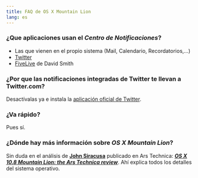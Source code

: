 ```yaml
---
title: FAQ de OS X Mountain Lion
lang: es
---
```


### ¿Que aplicaciones usan el _Centro de Notificaciones_?

  * Las que vienen en el propio sistema (Mail, Calendario, Recordatorios,…)
  * [Twitter][1]
  * [FiveLive][2] de David Smith

### ¿Por que las notificaciones integradas de Twitter te llevan a Twitter.com?

Desactívalas ya e instala la [aplicación oficial de Twitter][1].

### ¿Va rápido?

Pues sí.

### ¿Dónde hay más información sobre _OS X Mountain Lion_?

Sin duda en el análisis de [**John Siracusa**][3] publicado en Ars Technica: [**_OS X 10.8 Mountain Lion: the Ars Technica review_**][4]. Ahí explica todos los detalles del sistema operativo.

   [1]: https://itunes.apple.com/us/app/twitter/id409789998
   [2]: http://david-smith.org/FiveLive/
   [3]: http://twitter.com/siracusa
   [4]: http://arstechnica.com/apple/2012/07/os-x-10-8/

